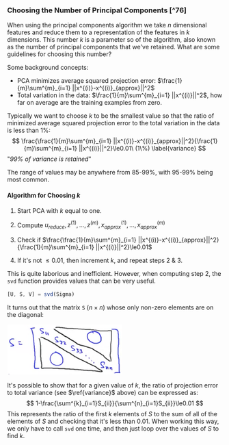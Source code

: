 ### Choosing the Number of Principal Components [^76]

When using the principal components algorithm we take $n$ dimensional features and reduce them to a representation of the features in $k$ dimensions.  This number $k$ is a parameter so of the algorithm, also known as the number of principal components that we've retained. What are some guidelines for choosing this number?

Some background concepts:

* PCA minimizes average squared projection error: $\frac{1}{m}\sum^{m}_{i=1} ||x^{(i)}-x^{(i)}_{approx}||^2$
* Total variation in the data: $\frac{1}{m}\sum^{m}_{i=1} ||x^{(i)}||^2$, how far on average are the training examples from zero.

Typically we want to choose $k$ to be the smallest value so that the ratio of minimized average squared projection error to the total variation in the data is less than 1%:
$$
\frac{\frac{1}{m}\sum^{m}_{i=1} ||x^{(i)}-x^{(i)}_{approx}||^2}{\frac{1}{m}\sum^{m}_{i=1} ||x^{(i)}||^2}\le0.01\ (1\%) \label{variance}
$$
"_99% of variance is retained_"

The range of values may be anywhere from 85-99%, with 95-99% being most common.

#### Algorithm for Choosing $k$

1. Start PCA with $k$ equal to one.
2. Compute $u_{reduce}, z^{(1)},..., z^{(m)}, x^{(1)}_{approx},..., x^{(m)}_{approx}$

3. Check if $\frac{\frac{1}{m}\sum^{m}_{i=1} ||x^{(i)}-x^{(i)}_{approx}||^2}{\frac{1}{m}\sum^{m}_{i=1} ||x^{(i)}||^2}\le0.01$

4. If it's not $\le0.01$, then increment $k$, and repeat steps 2 & 3.

This is quite laborious and inefficient.  However, when computing step 2, the `svd` function provides values that can be very useful.

```octave
[U, S, V] = svd(Sigma)
```

It turns out that the matrix `S` ($n \times n$) whose only non-zero elements are on the diagonal:

<img src="06-choosing-principal-components.assets/image-20210603063342605.png" alt="image-20210603063342605" style="zoom:50%;" />

It's possible to show that for a given value of $k$, the ratio of projection error to total variance (see $\ref{variance}$ above) can be expressed as:
$$
1-\frac{\sum^{k}_{i=1}S_{ii}}{\sum^{n}_{i=1}S_{ii}}\le0.01
$$
This represents the ratio of the first $k$ elements of $S$ to the sum of all of the elements of $S$ and checking that it's less than 0.01.  When working this way, we only have to call `svd` one time, and then just loop over the values of $S$ to find $k$.
